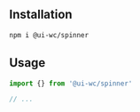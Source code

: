 ## Installation

```sh
npm i @ui-wc/spinner
```

## Usage

```ts
import {} from '@ui-wc/spinner'

// ...
```
